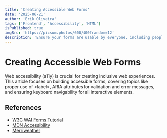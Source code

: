```yaml
---
title: 'Creating Accessible Web Forms'
date: '2025-06-21'
author: 'Erik Oliveira'
tags: ['Frontend', 'Accessibility', 'HTML']
isPublished: true
imgSrc: 'https://picsum.photos/600/400?random=12'
description: 'Ensure your forms are usable by everyone, including people with disabilities. A guide to ARIA attributes and semantic HTML.'
---
```


# Creating Accessible Web Forms

Web accessibility (a11y) is crucial for creating inclusive web experiences. This article focuses on building accessible forms, covering topics like proper use of &lt;label&gt;, ARIA attributes for validation and error messages, and ensuring keyboard navigability for all interactive elements.

## References

- [W3C WAI Forms Tutorial](https://www.w3.org/WAI/tutorials/forms/)
- [MDN Accessibility](https://developer.mozilla.org/en-US/docs/Web/Accessibility)
- [Merriweather](https://fonts.google.com/specimen/Merriweather)
